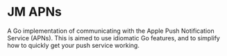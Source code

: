 JM APNs
======

A Go implementation of communicating with the Apple Push Notification Service (APNs). This is aimed to use idiomatic Go features, and to simplify how to quickly get your push service working.
